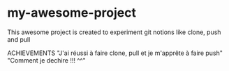 # my-awesome-project

This awesome project is created to experiment git notions like clone, push and pull

ACHIEVEMENTS
"J'ai réussi à faire clone, pull et je m'apprête à faire push"
"Comment je dechire !!! ^^"